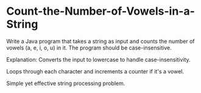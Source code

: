 # Count-the-Number-of-Vowels-in-a-String
Write a Java program that takes a string as input and counts the number of vowels (a, e, i, o, u) in it. The program should be case-insensitive.

Explanation:
Converts the input to lowercase to handle case-insensitivity.

Loops through each character and increments a counter if it's a vowel.

Simple yet effective string processing problem.
